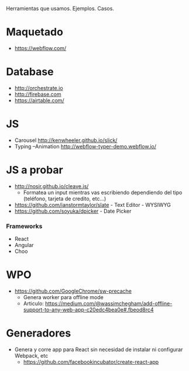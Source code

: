 Herramientas que usamos. Ejemplos. Casos.

# Maquetado

- https://webflow.com/

# Database

- http://orchestrate.io
- http://firebase.com
- https://airtable.com/


# JS

- Carousel http://kenwheeler.github.io/slick/
- Typing –Animation http://webflow-typer-demo.webflow.io/

# JS a probar
- http://nosir.github.io/cleave.js/
  - Formatea un input mientras vas escribiendo dependiendo del tipo (teléfono, tarjeta de credito, etc...)
- https://github.com/ianstormtaylor/slate - Text Editor - WYSIWYG
- https://github.com/soyuka/dpicker - Date Picker

### Frameworks
- React
- Angular
- Choo

# WPO
- https://github.com/GoogleChrome/sw-precache
  - Genera worker para offline mode
  - Articulo: https://medium.com/@wassimchegham/add-offline-support-to-any-web-app-c20edc4bea0e#.fbeod8rc4

# Generadores
- Genera y corre app para React sin necesidad de instalar ni configurar Webpack, etc
  - https://github.com/facebookincubator/create-react-app
